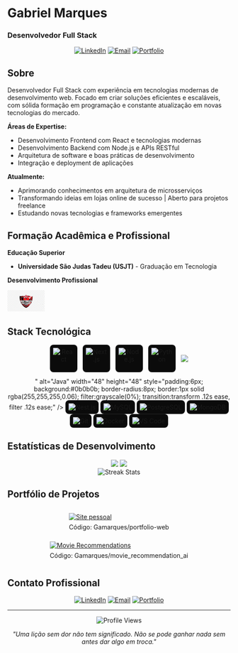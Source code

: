 # Gabriel Marques
### Desenvolvedor Full Stack

<div align="center">
  
  [![LinkedIn](https://img.shields.io/badge/LinkedIn-Connect-0077B5?style=flat-square&logo=linkedin)](https://www.linkedin.com/in/gabrielgamarques/)
  [![Email](https://img.shields.io/badge/Email-Contact-EA4335?style=flat-square&logo=gmail&logoColor=white)](mailto:gabrielgamarques1@gmail.com)
  [![Portfolio](https://img.shields.io/badge/Portfolio-Visit-000000?style=flat-square&logo=About.me&logoColor=white)](https://gamarques.vercel.app)
  
</div>

## Sobre

Desenvolvedor Full Stack com experiência em tecnologias modernas de desenvolvimento web. Focado em criar soluções eficientes e escaláveis, com sólida formação em programação e constante atualização em novas tecnologias do mercado.

**Áreas de Expertise:**
- Desenvolvimento Frontend com React e tecnologias modernas
- Desenvolvimento Backend com Node.js e APIs RESTful
- Arquitetura de software e boas práticas de desenvolvimento
- Integração e deployment de aplicações

**Atualmente:**
- Aprimorando conhecimentos em arquitetura de microsserviços
- Transformando ideias em lojas online de sucesso | Aberto para projetos freelance
- Estudando novas tecnologias e frameworks emergentes

## Formação Acadêmica e Profissional

**Educação Superior**
- **Universidade São Judas Tadeu (USJT)** - Graduação em Tecnologia

**Desenvolvimento Profissional**
<div align="left">
  <a href="https://github.com/Gamarques" title="Santander Bootcamp">
    <img src="https://github.com/Gamarques/Gamarques/raw/master/bootcamp-santander%20(2).png" alt="Bootcamp Santander" style="height:48px;" />
  </a>
</div>

## Stack Tecnológica

<!-- Mostrar somente ícones sem texto usando shields.io com label vazio -->
<div align="center">
  <!-- Container responsivo com flex-wrap e estilos padronizados para logos -->
  <div style="display:flex; flex-wrap:wrap; justify-content:center; gap:12px; align-items:center; max-width:720px; margin:0 auto;">
    <!-- cada img tem borda sutil, padding e transição ao hover -->
    <img src="https://cdn.jsdelivr.net/npm/simple-icons@v11/icons/react.svg" alt="React" width="48" height="48" style="padding:6px; background:#0b0b0b; border-radius:8px; border:1px solid rgba(255,255,255,0.06); filter:grayscale(0%); transition:transform .12s ease, filter .12s ease;" />
    <img src="https://cdn.jsdelivr.net/npm/simple-icons@v11/icons/nextdotjs.svg" alt="Next.js" width="48" height="48" style="padding:6px; background:#0b0b0b; border-radius:8px; border:1px solid rgba(255,255,255,0.06); filter:grayscale(0%); transition:transform .12s ease, filter .12s ease;" />
    <img src="https://cdn.jsdelivr.net/npm/simple-icons@v11/icons/nodedotjs.svg" alt="Node.js" width="48" height="48" style="padding:6px; background:#0b0b0b; border-radius:8px; border:1px solid rgba(255,255,255,0.06); filter:grayscale(0%); transition:transform .12s ease, filter .12s ease;" />
    <img src="https://cdn.jsdelivr.net/npm/simple-icons@v11/icons/python.svg" alt="Python" width="48" height="48" style="padding:6px; background:#0b0b0b; border-radius:8px; border:1px solid rgba(255,255,255,0.06); filter:grayscale(0%); transition:transform .12s ease, filter .12s ease;" />
    <img src="<svg xmlns="http://www.w3.org/2000/svg" viewBox="0 0 128 128"><path fill="#0074BD" d="M47.617 98.12s-4.767 2.774 3.397 3.71c9.892 1.13 14.947.968 25.845-1.092 0 0 2.871 1.795 6.873 3.351-24.439 10.47-55.308-.607-36.115-5.969zm-2.988-13.665s-5.348 3.959 2.823 4.805c10.567 1.091 18.91 1.18 33.354-1.6 0 0 1.993 2.025 5.132 3.131-29.542 8.64-62.446.68-41.309-6.336z"/><path fill="#EA2D2E" d="M69.802 61.271c6.025 6.935-1.58 13.17-1.58 13.17s15.289-7.891 8.269-17.777c-6.559-9.215-11.587-13.792 15.635-29.58 0 .001-42.731 10.67-22.324 34.187z"/><path fill="#0074BD" d="M102.123 108.229s3.529 2.91-3.888 5.159c-14.102 4.272-58.706 5.56-71.094.171-4.451-1.938 3.899-4.625 6.526-5.192 2.739-.593 4.303-.485 4.303-.485-4.953-3.487-32.013 6.85-13.743 9.815 49.821 8.076 90.817-3.637 77.896-9.468zM49.912 70.294s-22.686 5.389-8.033 7.348c6.188.828 18.518.638 30.011-.326 9.39-.789 18.813-2.474 18.813-2.474s-3.308 1.419-5.704 3.053c-23.042 6.061-67.544 3.238-54.731-2.958 10.832-5.239 19.644-4.643 19.644-4.643zm40.697 22.747c23.421-12.167 12.591-23.86 5.032-22.285-1.848.385-2.677.72-2.677.72s.688-1.079 2-1.543c14.953-5.255 26.451 15.503-4.823 23.725 0-.002.359-.327.468-.617z"/><path fill="#EA2D2E" d="M76.491 1.587S89.459 14.563 64.188 34.51c-20.266 16.006-4.621 25.13-.007 35.559-11.831-10.673-20.509-20.07-14.688-28.815C58.041 28.42 81.722 22.195 76.491 1.587z"/><path fill="#0074BD" d="M52.214 126.021c22.476 1.437 57-.8 57.817-11.436 0 0-1.571 4.032-18.577 7.231-19.186 3.612-42.854 3.191-56.887.874 0 .001 2.875 2.381 17.647 3.331z"/></svg>" alt="Java" width="48" height="48" style="padding:6px; background:#0b0b0b; border-radius:8px; border:1px solid rgba(255,255,255,0.06); filter:grayscale(0%); transition:transform .12s ease, filter .12s ease;" />
    <img src="https://cdn.jsdelivr.net/npm/simple-icons@v11/icons/nestjs.svg" alt="Nest.js" width="48" height="48" style="padding:6px; background:#0b0b0b; border-radius:8px; border:1px solid rgba(255,255,255,0.06); filter:grayscale(0%); transition:transform .12s ease, filter .12s ease;" />
    <img src="https://cdn.jsdelivr.net/npm/simple-icons@v11/icons/mysql.svg" alt="MySQL" width="48" height="48" style="padding:6px; background:#0b0b0b; border-radius:8px; border:1px solid rgba(255,255,255,0.06); filter:grayscale(0%); transition:transform .12s ease, filter .12s ease;" />
    <img src="https://cdn.jsdelivr.net/npm/simple-icons@v11/icons/postgresql.svg" alt="PostgreSQL" width="48" height="48" style="padding:6px; background:#0b0b0b; border-radius:8px; border:1px solid rgba(255,255,255,0.06); filter:grayscale(0%); transition:transform .12s ease, filter .12s ease;" />
    <img src="https://cdn.jsdelivr.net/npm/simple-icons@v11/icons/mongodb.svg" alt="MongoDB" width="48" height="48" style="padding:6px; background:#0b0b0b; border-radius:8px; border:1px solid rgba(255,255,255,0.06); filter:grayscale(0%); transition:transform .12s ease, filter .12s ease;" />
    <img src="https://cdn.jsdelivr.net/npm/simple-icons@v11/icons/git.svg" alt="Git" width="48" height="48" style="padding:6px; background:#0b0b0b; border-radius:8px; border:1px solid rgba(255,255,255,0.06); filter:grayscale(0%); transition:transform .12s ease, filter .12s ease;" />
    <img src="https://cdn.jsdelivr.net/npm/simple-icons@v11/icons/docker.svg" alt="Docker" width="48" height="48" style="padding:6px; background:#0b0b0b; border-radius:8px; border:1px solid rgba(255,255,255,0.06); filter:grayscale(0%); transition:transform .12s ease, filter .12s ease;" />
    <img src="https://cdn.jsdelivr.net/npm/simple-icons@v11/icons/visualstudiocode.svg" alt="VS Code" width="48" height="48" style="padding:6px; background:#0b0b0b; border-radius:8px; border:1px solid rgba(255,255,255,0.06); filter:grayscale(0%); transition:transform .12s ease, filter .12s ease;" />
  </div>
</div>

## Estatísticas de Desenvolvimento

<div align="center">
  <img height="180em" src="https://github-readme-stats.vercel.app/api?username=gamarques&show_icons=true&theme=github_dark&include_all_commits=true&count_private=true&hide_border=true"/>
  <img height="180em" src="https://github-readme-stats.vercel.app/api/top-langs/?username=gamarques&layout=compact&langs_count=7&theme=github_dark&hide_border=true"/>
</div>

<div align="center">
  <img src="https://github-readme-streak-stats.herokuapp.com/?user=gamarques&theme=github-dark-blue&hide_border=true" alt="Streak Stats"/>
</div>

## Portfólio de Projetos

<div align="center">

  <div style="display:inline-block; text-align:left; margin:12px;">
    <a href="https://gamarques.vercel.app" target="_blank" rel="noopener">
      <img src="https://img.shields.io/badge/Portfolio-gamarques.vercel.app-000000?style=for-the-badge&logo=vercel" alt="Site pessoal" />
    </a>
    <div style="margin-top:6px;">
      <a href="https://github.com/Gamarques/portfolio-web" target="_blank" rel="noopener" style="color:inherit; text-decoration:none;">Código: Gamarques/portfolio-web</a>
    </div>
  </div>

  <div style="display:inline-block; text-align:left; margin:12px;">
    <a href="https://movie-recommendations-ai.streamlit.app/" target="_blank" rel="noopener">
      <img src="https://img.shields.io/badge/Movie-Recommendations-AI-1F6FEB?style=for-the-badge&logo=streamlit&logoColor=white" alt="Movie Recommendations" />
    </a>
    <div style="margin-top:6px;">
      <a href="https://github.com/Gamarques/movie_recommendation_ai" target="_blank" rel="noopener" style="color:inherit; text-decoration:none;">Código: Gamarques/movie_recommendation_ai</a>
    </div>
  </div>

</div>

## Contato Profissional

<div align="center">
  
  [![LinkedIn](https://img.shields.io/badge/LinkedIn-Conectar-0077B5?style=flat-square&logo=linkedin&logoColor=white)](https://www.linkedin.com/in/gabrielgamarques/)
  [![Email](https://img.shields.io/badge/Email-Contato-EA4335?style=flat-square&logo=gmail&logoColor=white)](mailto:gabrielgamarques1@gmail.com)
  [![Portfolio](https://img.shields.io/badge/Portfolio-Visitar-000000?style=flat-square&logo=About.me&logoColor=white)](https://gamarques.vercel.app)
  
</div>

---

<div align="center">
  
  ![Profile Views](https://komarev.com/ghpvc/?username=gamarques&color=blue&style=flat-square&label=Visualizações+do+Perfil)
  
  *"Uma lição sem dor não tem significado. Não se pode ganhar nada sem antes dar algo em troca."*
  
</div>

